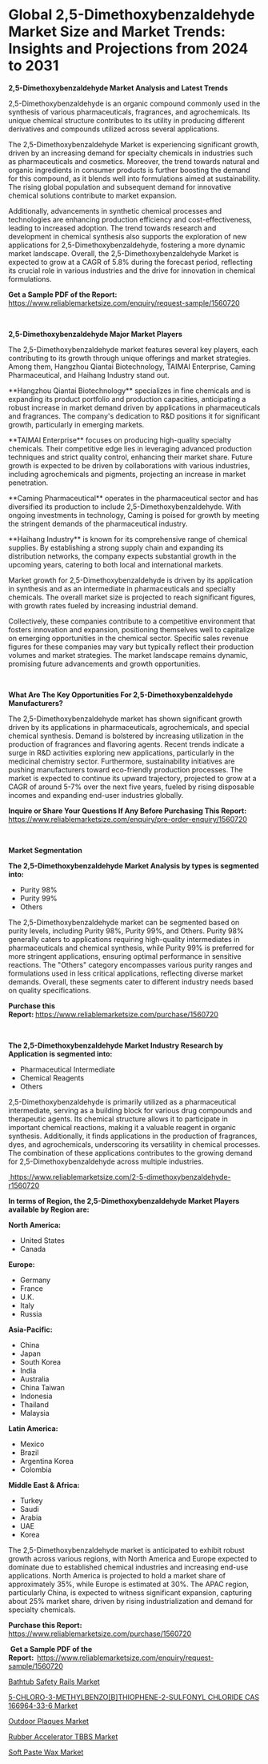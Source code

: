 <p><h1>Global 2,5-Dimethoxybenzaldehyde Market Size and Market Trends: Insights and Projections from 2024 to 2031</h1></p><p><strong>2,5-Dimethoxybenzaldehyde Market Analysis and Latest Trends</strong></p>
<p><p>2,5-Dimethoxybenzaldehyde is an organic compound commonly used in the synthesis of various pharmaceuticals, fragrances, and agrochemicals. Its unique chemical structure contributes to its utility in producing different derivatives and compounds utilized across several applications.</p><p>The 2,5-Dimethoxybenzaldehyde Market is experiencing significant growth, driven by an increasing demand for specialty chemicals in industries such as pharmaceuticals and cosmetics. Moreover, the trend towards natural and organic ingredients in consumer products is further boosting the demand for this compound, as it blends well into formulations aimed at sustainability. The rising global population and subsequent demand for innovative chemical solutions contribute to market expansion.</p><p>Additionally, advancements in synthetic chemical processes and technologies are enhancing production efficiency and cost-effectiveness, leading to increased adoption. The trend towards research and development in chemical synthesis also supports the exploration of new applications for 2,5-Dimethoxybenzaldehyde, fostering a more dynamic market landscape. Overall, the 2,5-Dimethoxybenzaldehyde Market is expected to grow at a CAGR of 5.8% during the forecast period, reflecting its crucial role in various industries and the drive for innovation in chemical formulations.</p></p>
<p><strong>Get a Sample PDF of the Report:&nbsp;</strong> <a href="https://www.reliablemarketsize.com/enquiry/request-sample/1560720">https://www.reliablemarketsize.com/enquiry/request-sample/1560720</a></p>
<p>&nbsp;</p>
<p><strong>2,5-Dimethoxybenzaldehyde Major Market Players</strong></p>
<p><p>The 2,5-Dimethoxybenzaldehyde market features several key players, each contributing to its growth through unique offerings and market strategies. Among them, Hangzhou Qiantai Biotechnology, TAIMAI Enterprise, Caming Pharmaceutical, and Haihang Industry stand out.</p><p>**Hangzhou Qiantai Biotechnology** specializes in fine chemicals and is expanding its product portfolio and production capacities, anticipating a robust increase in market demand driven by applications in pharmaceuticals and fragrances. The company's dedication to R&D positions it for significant growth, particularly in emerging markets.</p><p>**TAIMAI Enterprise** focuses on producing high-quality specialty chemicals. Their competitive edge lies in leveraging advanced production techniques and strict quality control, enhancing their market share. Future growth is expected to be driven by collaborations with various industries, including agrochemicals and pigments, projecting an increase in market penetration.</p><p>**Caming Pharmaceutical** operates in the pharmaceutical sector and has diversified its production to include 2,5-Dimethoxybenzaldehyde. With ongoing investments in technology, Caming is poised for growth by meeting the stringent demands of the pharmaceutical industry.</p><p>**Haihang Industry** is known for its comprehensive range of chemical supplies. By establishing a strong supply chain and expanding its distribution networks, the company expects substantial growth in the upcoming years, catering to both local and international markets.</p><p>Market growth for 2,5-Dimethoxybenzaldehyde is driven by its application in synthesis and as an intermediate in pharmaceuticals and specialty chemicals. The overall market size is projected to reach significant figures, with growth rates fueled by increasing industrial demand.</p><p>Collectively, these companies contribute to a competitive environment that fosters innovation and expansion, positioning themselves well to capitalize on emerging opportunities in the chemical sector. Specific sales revenue figures for these companies may vary but typically reflect their production volumes and market strategies. The market landscape remains dynamic, promising future advancements and growth opportunities.</p></p>
<p>&nbsp;</p>
<p><strong>What Are The Key Opportunities For 2,5-Dimethoxybenzaldehyde Manufacturers?</strong></p>
<p><p>The 2,5-Dimethoxybenzaldehyde market has shown significant growth driven by its applications in pharmaceuticals, agrochemicals, and special chemical synthesis. Demand is bolstered by increasing utilization in the production of fragrances and flavoring agents. Recent trends indicate a surge in R&D activities exploring new applications, particularly in the medicinal chemistry sector. Furthermore, sustainability initiatives are pushing manufacturers toward eco-friendly production processes. The market is expected to continue its upward trajectory, projected to grow at a CAGR of around 5-7% over the next five years, fueled by rising disposable incomes and expanding end-user industries globally.</p></p>
<p><strong>Inquire or Share Your Questions If Any Before Purchasing This Report:</strong> <a href="https://www.reliablemarketsize.com/enquiry/pre-order-enquiry/1560720">https://www.reliablemarketsize.com/enquiry/pre-order-enquiry/1560720</a></p>
<p>&nbsp;</p>
<p><strong>Market Segmentation</strong></p>
<p><strong>The 2,5-Dimethoxybenzaldehyde Market Analysis by types is segmented into:</strong></p>
<p><ul><li>Purity 98%</li><li>Purity 99%</li><li>Others</li></ul></p>
<p><p>The 2,5-Dimethoxybenzaldehyde market can be segmented based on purity levels, including Purity 98%, Purity 99%, and Others. Purity 98% generally caters to applications requiring high-quality intermediates in pharmaceuticals and chemical synthesis, while Purity 99% is preferred for more stringent applications, ensuring optimal performance in sensitive reactions. The "Others" category encompasses various purity ranges and formulations used in less critical applications, reflecting diverse market demands. Overall, these segments cater to different industry needs based on quality specifications.</p></p>
<p><strong>Purchase this Report:&nbsp;</strong><a href="https://www.reliablemarketsize.com/purchase/1560720">https://www.reliablemarketsize.com/purchase/1560720</a></p>
<p>&nbsp;</p>
<p><strong>The 2,5-Dimethoxybenzaldehyde Market Industry Research by Application is segmented into:</strong></p>
<p><ul><li>Pharmaceutical Intermediate</li><li>Chemical Reagents</li><li>Others</li></ul></p>
<p><p>2,5-Dimethoxybenzaldehyde is primarily utilized as a pharmaceutical intermediate, serving as a building block for various drug compounds and therapeutic agents. Its chemical structure allows it to participate in important chemical reactions, making it a valuable reagent in organic synthesis. Additionally, it finds applications in the production of fragrances, dyes, and agrochemicals, underscoring its versatility in chemical processes. The combination of these applications contributes to the growing demand for 2,5-Dimethoxybenzaldehyde across multiple industries.</p></p>
<p><a href="https://www.reliablemarketsize.com/2-5-dimethoxybenzaldehyde-r1560720">&nbsp;https://www.reliablemarketsize.com/2-5-dimethoxybenzaldehyde-r1560720</a></p>
<p><strong>In terms of Region, the 2,5-Dimethoxybenzaldehyde Market Players available by Region are:</strong></p>
<p>
    <p> <strong> North America: </strong>
        <ul>
            <li>United States</li>
            <li>Canada</li>
        </ul>
        </p> 
    <p> <strong> Europe: </strong>
        <ul>
            <li>Germany</li>
            <li>France</li>
            <li>U.K.</li>
            <li>Italy</li>
            <li>Russia</li>
        </ul>
        </p> 
    <p> <strong> Asia-Pacific: </strong>
        <ul>
            <li>China</li>
            <li>Japan</li>
            <li>South Korea</li>
            <li>India</li>
            <li>Australia</li>
            <li>China Taiwan</li>
            <li>Indonesia</li>
            <li>Thailand</li>
            <li>Malaysia</li>
        </ul>
        </p> 
    <p> <strong> Latin America: </strong>
        <ul>
            <li>Mexico</li>
            <li>Brazil</li>
            <li>Argentina Korea</li>
            <li>Colombia</li>
        </ul>
        </p> 
    <p> <strong> Middle East & Africa: </strong>
        <ul>
            <li>Turkey</li>
            <li>Saudi</li>
            <li>Arabia</li>
            <li>UAE</li>
            <li>Korea</li>
        </ul>
    </p>
    </p>
<p><p>The 2,5-Dimethoxybenzaldehyde market is anticipated to exhibit robust growth across various regions, with North America and Europe expected to dominate due to established chemical industries and increasing end-use applications. North America is projected to hold a market share of approximately 35%, while Europe is estimated at 30%. The APAC region, particularly China, is expected to witness significant expansion, capturing about 25% market share, driven by rising industrialization and demand for specialty chemicals.</p></p>
<p><strong>Purchase this Report: </strong><a href="https://www.reliablemarketsize.com/purchase/1560720">https://www.reliablemarketsize.com/purchase/1560720</a></p>
<p>&nbsp;<strong>Get a Sample PDF of the Report:&nbsp;&nbsp;</strong><a href="https://www.reliablemarketsize.com/enquiry/request-sample/1560720">https://www.reliablemarketsize.com/enquiry/request-sample/1560720</a></p>
<p><strong></strong></p>
<p><p><a href="https://issuu.com/reportprime-2/docs/bathtub-safety-rails-market-size-20_bf529ff6b13c62">Bathtub Safety Rails Market</a></p><p><a href="https://medium.com/@nsycrndg13/how-regional-markets-are-adapting-to-5-chloro-3-methylbenzo-b-thiophene-2-sulfonyl-chloride-cas-08ce1983f180?postPublishedType=repub">5-CHLORO-3-METHYLBENZO[B]THIOPHENE-2-SULFONYL CHLORIDE CAS 166964-33-6 Market</a></p><p><a href="https://issuu.com/reportprime-2/docs/outdoor-plaques-market-size-2030.pp_d9d6a72f980b19">Outdoor Plaques Market</a></p><p><a href="https://www.linkedin.com/pulse/global-rubber-accelerator-tbbs-market-status-2024--8njyc?trackingId=jWJiH4H%2FRgO67VPZp2vNzQ%3D%3D">Rubber Accelerator TBBS Market</a></p><p><a href="https://www.linkedin.com/pulse/evaluating-global-soft-paste-wax-market-trends-growth-opportunities-0su3c?trackingId=9ihFgeg1Qjeiy51Z7I8IeA%3D%3D">Soft Paste Wax Market</a></p></p>